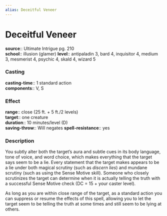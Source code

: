 ```yaml
---
alias: Deceitful Veneer
---
```


# Deceitful Veneer 

**source**:: Ultimate Intrigue pg. 210  
**school**:: illusion (glamer)
**level**:: antipaladin 3, bard 4, inquisitor 4, medium 3, mesmerist 4, psychic 4, skald 4, wizard 5

### Casting 

**casting-time**:: 1 standard action  
**components**:: V, S

### Effect 

**range**:: close (25 ft. + 5 ft./2 levels)  
**target**:: one creature  
**duration**:: 10 minutes/level (D)  
**saving-throw**:: Will negates
**spell-resistance**:: yes

### Description 

You subtly alter both the target’s aura and subtle cues in its body language, tone of voice, and word choice, which makes everything that the target says seem to be a lie. Every statement that the target makes appears to be a lie under both magical scrutiny (such as *discern lies*) and mundane scrutiny (such as using the Sense Motive skill). Someone who closely scrutinizes the target can determine when it is actually telling the truth with a successful Sense Motive check (DC = 15 + your caster level).  
  
As long as you are within close range of the target, as a standard action you can suppress or resume the effects of this spell, allowing you to let the target seem to be telling the truth at some times and still seem to be lying at others.
